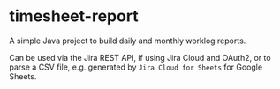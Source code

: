 # timesheet-report
A simple Java project to build daily and monthly worklog reports.

Can be used via the Jira REST API, if using Jira Cloud and OAuth2, or to parse a CSV file, e.g. generated by `Jira Cloud for Sheets` for Google Sheets.
